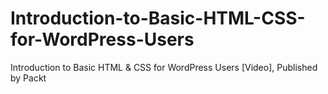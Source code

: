 


# Introduction-to-Basic-HTML-CSS-for-WordPress-Users
Introduction to Basic HTML &amp; CSS for WordPress Users [Video], Published by Packt
